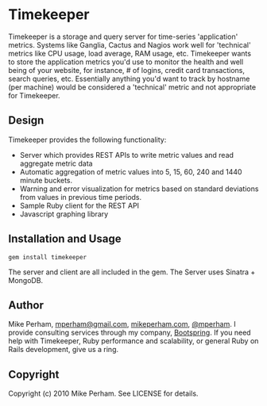 Timekeeper
=========

Timekeeper is a storage and query server for time-series 'application' metrics.  Systems like Ganglia, Cactus and Nagios work well for 'technical' metrics like CPU usage, load average, RAM usage, etc.  Timekeeper wants to store the application metrics you'd use to monitor the health and well being of your website, for instance, # of logins, credit card transactions, search queries, etc.  Essentially anything you'd want to track by hostname (per machine) would be considered a 'technical' metric and not appropriate for Timekeeper.


Design
------------

Timekeeper provides the following functionality:

 - Server which provides REST APIs to write metric values and read aggregate metric data
 - Automatic aggregation of metric values into 5, 15, 60, 240 and 1440 minute buckets.
 - Warning and error visualization for metrics based on standard deviations from values in previous time periods.
 - Sample Ruby client for the REST API
 - Javascript graphing library


Installation and Usage
------------------------

    gem install timekeeper

The server and client are all included in the gem.  The Server uses Sinatra + MongoDB.


Author
----------

Mike Perham, mperham@gmail.com, [mikeperham.com](http://mikeperham.com), [@mperham](http://twitter.com/mperham).  I provide consulting services through my company, [Bootspring](http://bootspring.com).  If you need help with Timekeeper, Ruby performance and scalability, or general Ruby on Rails development, give us a ring.


Copyright
-----------

Copyright (c) 2010 Mike Perham. See LICENSE for details.

